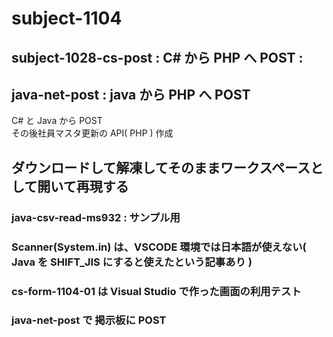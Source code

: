# subject-1104

## subject-1028-cs-post : C# から PHP へ POST : 

## java-net-post : java から PHP へ POST
C# と Java から POST\
その後社員マスタ更新の API( PHP ) 作成

## ダウンロードして解凍してそのままワークスペースとして開いて再現する

### java-csv-read-ms932 : サンプル用

### Scanner(System.in) は、VSCODE 環境では日本語が使えない( Java を SHIFT_JIS にすると使えたという記事あり )

### cs-form-1104-01 は Visual Studio で作った画面の利用テスト

### java-net-post で 掲示板に POST
